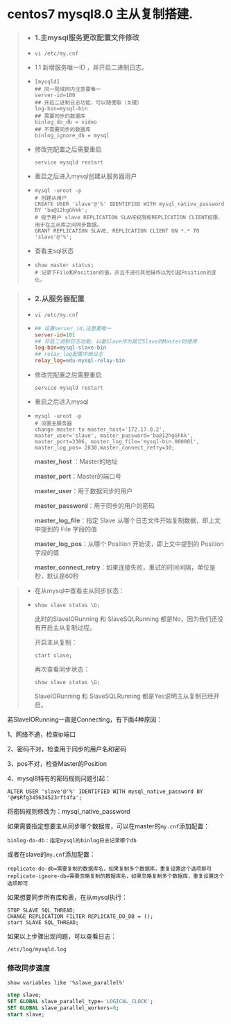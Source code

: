#  centos7 mysql8.0 主从复制搭建.



> - ### 1.主mysql服务更改配置文件修改
>
> - ```shell
>   vi /etc/my.cnf
>   ```
> 
> - 1.1 新增服务唯一ID ，并开启二进制日志。
>
> - ```shell
>   [mysqld]
>   ## 同一局域网内注意要唯一
>   server-id=100  
>   ## 开启二进制日志功能，可以随便取（关键）
>   log-bin=mysql-bin
>   ## 需要同步的数据库
>   binlog_do_db = video
>   ## 不需要同步的数据库
>   binlog_ignore_db = mysql 
>   ```
>
> - 修改完配置之后需要重启
>
>   ```
>   service mysqld restart
>   ```
>
>   
>
> - 重启之后进入mysql创建从服务器用户
>
> - ```mysql
>   mysql -uroot -p 
>   # 创建从用户
>   CREATE USER 'slave'@'%' IDENTIFIED WITH mysql_native_password BY 'ba@12hgGhkk';
>   # 授予用户 slave REPLICATION SLAVE权限和REPLICATION CLIENT权限，用于在主从库之间同步数据。
>   GRANT REPLICATION SLAVE, REPLICATION CLIENT ON *.* TO 'slave'@'%';
>   ```
>
> - 查看主sql状态
>
> - ```mysql
>   show master status;
>   # 记录下File和Position的值，并且不进行其他操作以免引起Position的变化。
>   ```



> - ### 2.从服务器配置
>
> - ```shell
>   vi /etc/my.cnf
>   ```
>   
> - ```ini
>   ## 设置server_id,注意要唯一
>   server-id=101  
>   ## 开启二进制日志功能，以备Slave作为其它Slave的Master时使用
>   log-bin=mysql-slave-bin   
>   ## relay_log配置中继日志
>   relay_log=edu-mysql-relay-bin  
>   ```
>   
> - 修改完配置之后需要重启
>
>   ```
>   service mysqld restart
>   ```
>   
> - 重启之后进入mysql
>
> - ```mysql
>   mysql -uroot -p 
>   # 设置主服务器
>   change master to master_host='172.17.0.2', master_user='slave', master_password='ba@12hgGhkk', master_port=3306, master_log_file='mysql-bin.000001', master_log_pos= 2830,master_connect_retry=30;
>   ```
>   
>   **master_host** ：Master的地址
>   
>   **master_port**：Master的端口号
>   
>   **master_user**：用于数据同步的用户
>   
>   **master_password**：用于同步的用户的密码
>   
>   **master_log_file**：指定 Slave 从哪个日志文件开始复制数据，即上文中提到的 File 字段的值
>   
>   **master_log_pos**：从哪个 Position 开始读，即上文中提到的 Position 字段的值
>   
>   **master_connect_retry**：如果连接失败，重试的时间间隔，单位是秒，默认是60秒

> - 在从mysql中查看主从同步状态：
>
> - ```mysql
>   show slave status \G;
>   ```
>
>   此时的SlaveIORunning 和 SlaveSQLRunning 都是No，因为我们还没有开启主从复制过程。
>
>   开启主从复制：
>
>   ```
>   start slave;
>   ```
>
>   再次查看同步状态：
>
>   ```
>   show slave status \G;
>   ```
>
>   SlaveIORunning 和 SlaveSQLRunning 都是Yes说明主从复制已经开启。

若SlaveIORunning一直是Connecting，有下面4种原因：

1、网络不通，检查ip端口

2、密码不对，检查用于同步的用户名和密码

3、pos不对，检查Master的Position

4、mysql8特有的密码规则问题引起：

```
ALTER USER 'slave'@'%' IDENTIFIED WITH mysql_native_password BY '@#$Rfg345634523rft4fa';
```

将密码规则修改为：mysql_native_password



如果需要指定想要主从同步哪个数据库，可以在master的`my.cnf`添加配置：

```
binlog-do-db：指定mysql的binlog日志记录哪个db
```

或者在slave的`my.cnf`添加配置：

```
replicate-do-db=需要复制的数据库名，如果复制多个数据库，重复设置这个选项即可 
replicate-ignore-db=需要忽略复制的数据库名，如果忽略复制多个数据库，重复设置这个选项即可
```

如果想要同步所有库和表，在从mysql执行：

```mysql
STOP SLAVE SQL_THREAD;
CHANGE REPLICATION FILTER REPLICATE_DO_DB = ();
start SLAVE SQL_THREAD;
```

如果以上步骤出现问题，可以查看日志：

```
/etc/log/mysqld.log
```



### 修改同步速度
`show variables like '%slave_parallel%'`

```sql
stop slave;
SET GLOBAL slave_parallel_type='LOGICAL_CLOCK';
SET GLOBAL slave_parallel_workers=8;
start slave;
```


